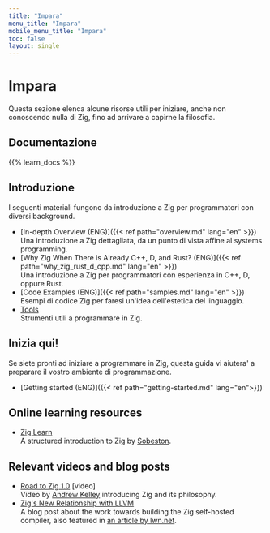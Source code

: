 ```yaml
---
title: "Impara"
menu_title: "Impara"
mobile_menu_title: "Impara"
toc: false
layout: single
---
```


# Impara
Questa sezione elenca alcune risorse utili per iniziare, anche non conoscendo nulla di Zig, fino ad arrivare a capirne la filosofia.

## Documentazione
{{% learn_docs %}}

## Introduzione

I seguenti materiali fungono da introduzione a Zig per programmatori con diversi background.

- [In-depth Overview (ENG)]({{< ref path="overview.md" lang="en" >}})  
Una introduzione a Zig dettagliata, da un punto di vista affine al systems programming.
- [Why Zig When There is Already C++, D, and Rust? (ENG)]({{< ref path="why_zig_rust_d_cpp.md" lang="en" >}})  
Una introduzione a Zig per programmatori con esperienza in C++, D, oppure Rust.
- [Code Examples (ENG)]({{< ref path="samples.md" lang="en" >}})  
Esempi di codice Zig per faresi un'idea dell'estetica del linguaggio.
- [Tools](tools/)  
Strumenti utili a programmare in Zig.


## Inizia qui!
Se siete pronti ad iniziare a programmare in Zig, questa guida vi aiutera' a preparare il vostro ambiente di programmazione.

- [Getting started (ENG)]({{< ref path="getting-started.md" lang="en">}}) 

## Online learning resources
- [Zig Learn](https://ziglearn.org)  
A structured introduction to Zig by [Sobeston](https://github.com/sobeston).

## Relevant videos and blog posts
- [Road to Zig 1.0](https://www.youtube.com/watch?v=Gv2I7qTux7g) [video]  
Video by [Andrew Kelley](https://andrewkelley.me) introducing Zig and its philosophy.
- [Zig's New Relationship with LLVM](https://kristoff.it/blog/zig-new-relationship-llvm/)  
A blog post about the work towards building the Zig self-hosted compiler, also featured in [an article by lwn.net](https://lwn.net/Articles/833400/).
